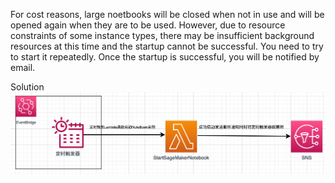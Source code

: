 For cost reasons, large noetbooks will be closed when not in use and will be opened again when they are to be used. However, due to resource constraints of some instance types, there may be insufficient background resources at this time and the startup cannot be successful. You need to try to start it repeatedly. Once the startup is successful, you will be notified by email.

Solution
![image](https://github.com/lgb861213/cloudformation/blob/main/img/solution.png)
